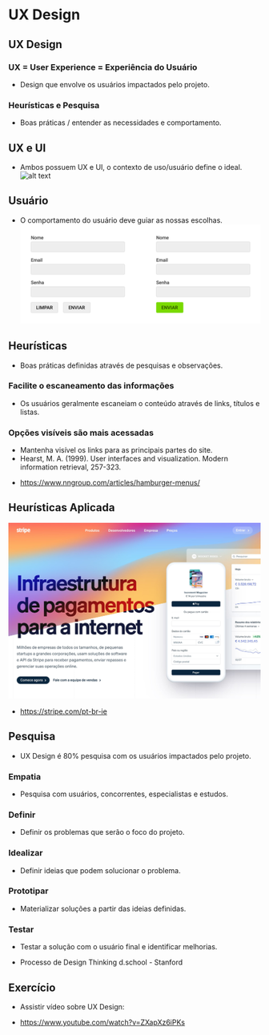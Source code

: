 # UX Design

## UX Design

### UX = User Experience = Experiência do Usuário
* Design que envolve os usuários impactados pelo projeto.

### Heurísticas e Pesquisa
* Boas práticas / entender as necessidades e comportamento.

## UX e UI
* Ambos possuem UX e UI, o contexto de uso/usuário define o ideal.
![alt text](image.png)

## Usuário
* O comportamento do usuário deve guiar as nossas escolhas.
![alt text](image-1.png)

## Heurísticas
* Boas práticas definidas através de pesquisas e observações.

### Facilite o escaneamento das informações
* Os usuários geralmente escaneiam o conteúdo através de links, títulos e listas.

### Opções visíveis são mais acessadas
* Mantenha visível os links para as principais partes do site.
* Hearst, M. A. (1999). User interfaces and visualization. Modern information retrieval, 257-323.
- https://www.nngroup.com/articles/hamburger-menus/

## Heurísticas Aplicada
![alt text](image-2.png)
- https://stripe.com/pt-br-ie

## Pesquisa
* UX Design é 80% pesquisa com os usuários impactados pelo projeto.

### Empatia
* Pesquisa com usuários, concorrentes, especialistas e estudos.

### Definir
* Definir os problemas que serão o foco do projeto.

### Idealizar
* Definir ideias que podem solucionar o problema.

### Prototipar
* Materializar soluções a partir das ideias definidas.

### Testar
* Testar a solução com o usuário final e identificar melhorias.

- Processo de Design Thinking d.school - Stanford

## Exercício
* Assistir vídeo sobre UX Design:
- https://www.youtube.com/watch?v=ZXapXz6iPKs